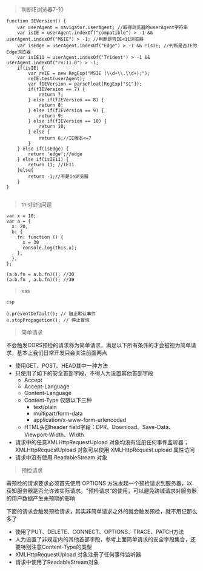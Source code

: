 > 判断IE浏览器7-10

```
function IEVersion() {
    var userAgent = navigator.userAgent; //取得浏览器的userAgent字符串  
    var isIE = userAgent.indexOf("compatible") > -1 && userAgent.indexOf("MSIE") > -1; //判断是否IE<11浏览器  
    var isEdge = userAgent.indexOf("Edge") > -1 && !isIE; //判断是否IE的Edge浏览器  
    var isIE11 = userAgent.indexOf('Trident') > -1 && userAgent.indexOf("rv:11.0") > -1;
    if(isIE) {
        var reIE = new RegExp("MSIE (\\d+\\.\\d+);");
        reIE.test(userAgent);
        var fIEVersion = parseFloat(RegExp["$1"]);
        if(fIEVersion == 7) {
            return 7;
        } else if(fIEVersion == 8) {
            return 8;
        } else if(fIEVersion == 9) {
            return 9;
        } else if(fIEVersion == 10) {
            return 10;
        } else {
            return 6;//IE版本<=7
        }   
    } else if(isEdge) {
        return 'edge';//edge
    } else if(isIE11) {
        return 11; //IE11  
    }else{
        return -1;//不是ie浏览器
    }
}
 
```
> this指向问题
```
var x = 10;
var a = {
  x: 20,
  b: {
    fn: function () {
      x = 30
      console.log(this.x);
    },
  },
};

(a.b.fn = a.b.fn)(); //30
(a.b.fn , a.b.fn)(); //30
```
> xss
```
csp

```

```
e.preventDefault(); // 阻止默认事件
e.stopPropagation(); // 停止冒泡
```



> 简单请求

不会触发CORS预检的请求称为简单请求，满足以下所有条件的才会被视为简单请求，基本上我们日常开发只会关注前面两点

* 使用GET、POST、HEAD其中一种方法
* 只使用了如下的安全首部字段，不得人为设置其他首部字段
    * Accept
    * Accept-Language
    * Content-Language
    * Content-Type 仅限以下三种
        * text/plain
        * multipart/form-data
        * application/x-www-form-urlencoded
    * HTML头部header field字段：DPR、Download、Save-Data、Viewport-Width、WIdth
* 请求中的任意XMLHttpRequestUpload 对象均没有注册任何事件监听器；XMLHttpRequestUpload 对象可以使用 XMLHttpRequest.upload 属性访问
* 请求中没有使用 ReadableStream 对象

> 预检请求

需预检的请求要求必须首先使用 OPTIONS 方法发起一个预检请求到服务器，以获知服务器是否允许该实际请求。"预检请求“的使用，可以避免跨域请求对服务器的用户数据产生未预期的影响

下面的请求会触发预检请求，其实非简单请求之外的就会触发预检，就不用记那么多了

* 使用了PUT、DELETE、CONNECT、OPTIONS、TRACE、PATCH方法
* 人为设置了非规定内的其他首部字段，参考上面简单请求的安全字段集合，还要特别注意Content-Type的类型
* XMLHttpRequestUpload 对象注册了任何事件监听器
* 请求中使用了ReadableStream对象
